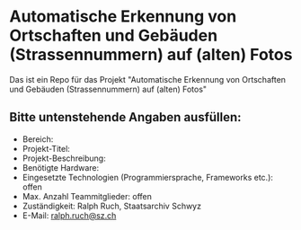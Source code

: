 # Automatische Erkennung von Ortschaften und Gebäuden (Strassennummern) auf (alten) Fotos
Das ist ein Repo für das Projekt "Automatische Erkennung von Ortschaften und Gebäuden (Strassennummern) auf (alten) Fotos"

## Bitte untenstehende Angaben ausfüllen:
- Bereich:
- Projekt-Titel:
- Projekt-Beschreibung:
- Benötigte Hardware:
- Eingesetzte Technologien (Programmiersprache, Frameworks etc.): offen
- Max. Anzahl Teammitglieder: offen
- Zuständigkeit: Ralph Ruch, Staatsarchiv Schwyz
- E-Mail: ralph.ruch@sz.ch
